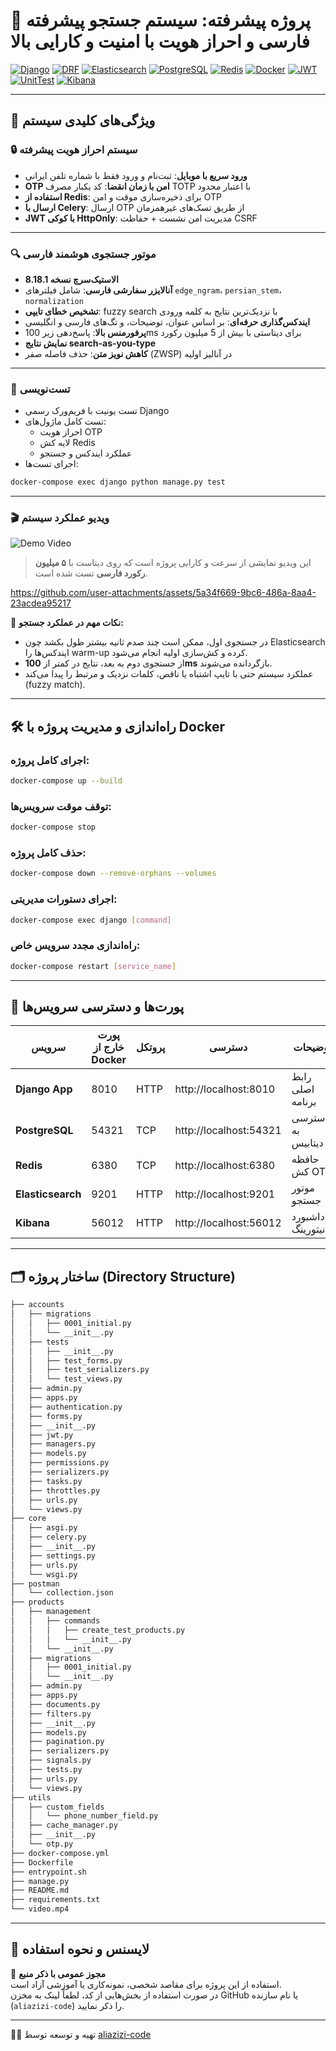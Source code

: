 
# 🌟 پروژه پیشرفته: سیستم جستجو پیشرفته فارسی و احراز هویت با امنیت و کارایی بالا

[![Django](https://img.shields.io/badge/Django-092E20?style=for-the-badge&logo=django&logoColor=white)](https://www.djangoproject.com/)
[![DRF](https://img.shields.io/badge/DRF-red?style=for-the-badge&logo=python&logoColor=white)](https://www.django-rest-framework.org/)
[![Elasticsearch](https://img.shields.io/badge/Elasticsearch-005571?style=for-the-badge&logo=elasticsearch&logoColor=white)](https://www.elastic.co/)
[![PostgreSQL](https://img.shields.io/badge/PostgreSQL-4169E1?style=for-the-badge&logo=postgresql&logoColor=white)](https://www.postgresql.org/)
[![Redis](https://img.shields.io/badge/Redis-DC382D?style=for-the-badge&logo=redis&logoColor=white)](https://redis.io/)
[![Docker](https://img.shields.io/badge/Docker-2496ED?style=for-the-badge&logo=docker&logoColor=white)](https://www.docker.com/)
[![JWT](https://img.shields.io/badge/JWT-000000?style=for-the-badge&logo=JSON%20web%20tokens&logoColor=white)](https://jwt.io/)
[![UnitTest](https://img.shields.io/badge/UnitTest-FA7343?style=for-the-badge&logo=python&logoColor=white)](#)
[![Kibana](https://img.shields.io/badge/Kibana-E8478B?style=for-the-badge&logo=kibana&logoColor=white)](https://www.elastic.co/kibana)

---

## 🚀 ویژگی‌های کلیدی سیستم

### 🔒 سیستم احراز هویت پیشرفته
- **ورود سریع با موبایل**: ثبت‌نام و ورود فقط با شماره تلفن ایرانی
- **OTP امن با زمان انقضا**: کد یکبار مصرف TOTP با اعتبار محدود
- **استفاده از Redis**: برای ذخیره‌سازی موقت و امن OTP
- **ارسال با Celery**: ارسال OTP از طریق تسک‌های غیرهمزمان
- **JWT با کوکی HttpOnly**: مدیریت امن نشست + حفاظت CSRF

---

### 🔍 موتور جستجوی هوشمند فارسی
- **الاستیک‌سرچ نسخه 8.18.1**
- **آنالایزر سفارشی فارسی**: شامل فیلترهای `edge_ngram`، `persian_stem`، `normalization`
- **تشخیص خطای تایپی**: fuzzy search با نزدیک‌ترین نتایج به کلمه ورودی
- **ایندکس‌گذاری حرفه‌ای**: بر اساس عنوان، توضیحات، و تگ‌های فارسی و انگلیسی
- **پرفورمنس بالا**: پاسخ‌دهی زیر 100ms برای دیتاستی با بیش از 5 میلیون رکورد
- **نمایش نتایج search-as-you-type**
- **کاهش نویز متن**: حذف فاصله صفر (ZWSP) در آنالیز اولیه

---

### 🧪 تست‌نویسی
- تست یونیت با فریم‌ورک رسمی Django
- تست کامل ماژول‌های:
  - احراز هویت OTP
  - لایه کش Redis
  - عملکرد ایندکس و جستجو
- اجرای تست‌ها:
```bash
docker-compose exec django python manage.py test
```

---

### 🎬 ویدیو عملکرد سیستم

![Demo Video](https://img.shields.io/badge/DEMO%20VIDEO-ff0000?style=for-the-badge&logo=youtube&logoColor=white)


> این ویدیو نمایشی از سرعت و کارایی پروژه است که روی دیتاست با **۵ میلیون رکورد فارسی** تست شده است.



https://github.com/user-attachments/assets/5a34f669-9bc6-486a-8aa4-23acdea95217


📌 **نکات مهم در عملکرد جستجو:**

- در جستجوی اول، ممکن است چند صدم ثانیه بیشتر طول بکشد چون Elasticsearch ایندکس‌ها را warm-up کرده و کش‌سازی اولیه انجام می‌شود.
- از جستجوی دوم به بعد، نتایج در کمتر از **100ms** بازگردانده می‌شوند.
- عملکرد سیستم حتی با تایپ اشتباه یا ناقص، کلمات نزدیک و مرتبط را پیدا می‌کند (fuzzy match).

---

## 🛠 راه‌اندازی و مدیریت پروژه با Docker

### اجرای کامل پروژه:
```bash
docker-compose up --build
```

### توقف موقت سرویس‌ها:
```bash
docker-compose stop
```

### حذف کامل پروژه:
```bash
docker-compose down --remove-orphans --volumes
```

### اجرای دستورات مدیریتی:
```bash
docker-compose exec django [command]
```

### راه‌اندازی مجدد سرویس خاص:
```bash
docker-compose restart [service_name]
```

---

## 🔌 پورت‌ها و دسترسی سرویس‌ها

| سرویس             | پورت خارج از Docker | پروتکل | دسترسی                  | توضیحات                     |
|-------------------|----------------------|--------|--------------------------|-----------------------------|
| **Django App**    | 8010                 | HTTP   | http://localhost:8010    | رابط اصلی برنامه           |
| **PostgreSQL**    | 54321                | TCP    | http://localhost:54321   | دسترسی به دیتابیس          |
| **Redis**         | 6380                 | TCP    | http://localhost:6380    | حافظه کش OTP                |
| **Elasticsearch** | 9201                 | HTTP   | http://localhost:9201    | موتور جستجو                 |
| **Kibana**        | 56012                | HTTP   | http://localhost:56012   | داشبورد مانیتورینگ         |

---

## 🗂️ ساختار پروژه (Directory Structure)


```bash
├── accounts
│   ├── migrations
│   │   ├── 0001_initial.py
│   │   └── __init__.py
│   ├── tests
│   │   ├── __init__.py
│   │   ├── test_forms.py
│   │   ├── test_serializers.py
│   │   └── test_views.py
│   ├── admin.py
│   ├── apps.py
│   ├── authentication.py
│   ├── forms.py
│   ├── __init__.py
│   ├── jwt.py
│   ├── managers.py
│   ├── models.py
│   ├── permissions.py
│   ├── serializers.py
│   ├── tasks.py
│   ├── throttles.py
│   ├── urls.py
│   └── views.py
├── core
│   ├── asgi.py
│   ├── celery.py
│   ├── __init__.py
│   ├── settings.py
│   ├── urls.py
│   └── wsgi.py
├── postman
│   └── collection.json
├── products
│   ├── management
│   │   ├── commands
│   │   │   ├── create_test_products.py
│   │   │   └── __init__.py
│   │   └── __init__.py
│   ├── migrations
│   │   ├── 0001_initial.py
│   │   └── __init__.py
│   ├── admin.py
│   ├── apps.py
│   ├── documents.py
│   ├── filters.py
│   ├── __init__.py
│   ├── models.py
│   ├── pagination.py
│   ├── serializers.py
│   ├── signals.py
│   ├── tests.py
│   ├── urls.py
│   └── views.py
├── utils
│   ├── custom_fields
│   │   └── phone_number_field.py
│   ├── cache_manager.py
│   ├── __init__.py
│   └── otp.py
├── docker-compose.yml
├── Dockerfile
├── entrypoint.sh
├── manage.py
├── README.md
├── requirements.txt
└── video.mp4
```

---

## 📄 لایسنس و نحوه استفاده

📌 **مجوز عمومی با ذکر منبع**  
استفاده از این پروژه برای مقاصد شخصی، نمونه‌کاری یا آموزشی آزاد است.  
در صورت استفاده از بخش‌هایی از کد، لطفاً لینک به مخزن GitHub یا نام سازنده (`aliazizi-code`) را ذکر نمایید.

---

👨‍💻 تهیه و توسعه توسط [aliazizi-code](https://github.com/aliazizi-code)
